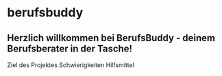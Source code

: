# berufsbuddy

## Herzlich willkommen bei BerufsBuddy - deinem Berufsberater in der Tasche!

Ziel des Projektes
Schwierigkeiten
Hilfsmittel